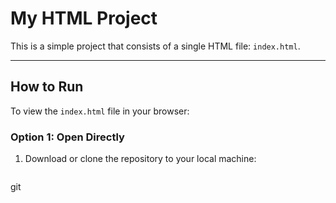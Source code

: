# My HTML Project

This is a simple project that consists of a single HTML file: `index.html`.

---

## How to Run

To view the `index.html` file in your browser:

### Option 1: Open Directly
1. Download or clone the repository to your local machine:
   ```bash
 git
